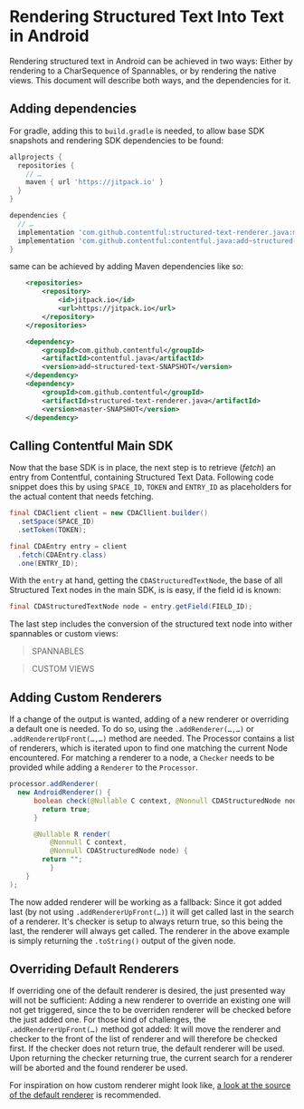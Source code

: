 Rendering Structured Text Into Text in Android
==============================================

Rendering structured text in Android can be achieved in two ways: Either by rendering to a CharSequence of Spannables, 
or by rendering the native views. This document will describe both ways, and the dependencies for it.

Adding dependencies
-------------------

For gradle, adding this to `build.gradle` is needed, to allow base SDK snapshots and rendering SDK 
dependencies to be found:

```groovy
allprojects {
  repositories {
    // …
    maven { url 'https://jitpack.io' }
  }
}
```

```groovy
dependencies {
  // …
  implementation 'com.github.contentful:structured-text-renderer.java:master-SNAPSHOT'
  implementation 'com.github.contentful:contentful.java:add~structured-text-SNAPSHOT'
}
```

same can be achieved by adding Maven dependencies like so:

```xml
	<repositories>
		<repository>
		    <id>jitpack.io</id>
		    <url>https://jitpack.io</url>
		</repository>
	</repositories>
```

```xml
	<dependency>
	    <groupId>com.github.contentful</groupId>
	    <artifactId>contentful.java</artifactId>
	    <version>add~structured-text-SNAPSHOT</version>
	</dependency>
	<dependency>
	    <groupId>com.github.contentful</groupId>
	    <artifactId>structured-text-renderer.java</artifactId>
	    <version>master-SNAPSHOT</version>
	</dependency>
```

Calling Contentful Main SDK
---------------------------

Now that the base SDK is in place, the next step is to retrieve (_fetch_) an entry from Contentful,
containing Structured Text Data. Following code snippet does this by using `SPACE_ID`, `TOKEN` and
`ENTRY_ID` as placeholders for the actual content that needs fetching.

```java
final CDAClient client = new CDACllient.builder()
  .setSpace(SPACE_ID)
  .setToken(TOKEN);

final CDAEntry entry = client
  .fetch(CDAEntry.class)
  .one(ENTRY_ID);
```

With the `entry` at hand, getting the `CDAStructuredTextNode`, the base of all Structured Text 
nodes in the main SDK, is is easy, if the field id is known:

```java
final CDAStructuredTextNode node = entry.getField(FIELD_ID);
```

The last step includes the conversion of the structured text node into wither spannables or custom views:


> SPANNABLES

> CUSTOM VIEWS

Adding Custom Renderers
-----------------------

If a change of the output is wanted, adding of a new renderer or overriding a default one is needed.
To do so, using the `.addRenderer(…,…)` or `.addRendererUpFront(…,…)` method are needed. The 
Processor contains a list of renderers, which is iterated upon to find one matching the current 
Node encountered. For matching a renderer to a node, a `Checker` needs to be provided while adding
a `Renderer` to the `Processor`. 

```java
processor.addRenderer(
  new AndroidRenderer() {
      boolean check(@Nullable C context, @Nonnull CDAStructuredNode node) {
        return true;        
      }

      @Nullable R render(
          @Nonnull C context,
          @Nonnull CDAStructuredNode node) {
        return "";
          }
    }
);
```

The now added renderer will be working as a fallback: Since it got added last (by not using 
`.addRendererUpFront(…)`) it will get called last in the search of a renderer. It's checker is 
setup to always return true, so this being the last, the renderer will always get called. The 
renderer in the above example is simply returning the `.toString()` output of the given node.


Overriding Default Renderers
----------------------------

If overriding one of the default renderer is desired, the just presented way will not be sufficient:
Adding a new renderer to override an existing one will not get triggered, since the to be overriden
renderer will be checked before the just added one. For those kind of challenges, the 
`.addRendererUpFront(…)` method got added: It will move the renderer and checker to the front of
the list of renderer and will therefore be checked first. If the checker does not return true, the 
default renderer will be used. Upon returning the checker returning true, the current search for a
renderer will be aborted and the found renderer be used.

For inspiration on how custom renderer might look like, 
[a look at the source of the default renderer](src/main/java/com/contentful/structured/android/renderer)
 is recommended.